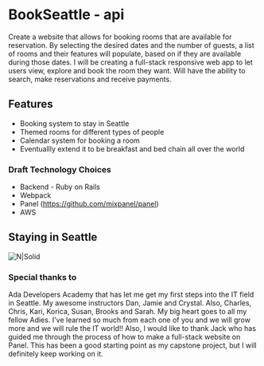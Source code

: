 # BookSeattle - api
Create a website that allows for booking rooms that are available for reservation. By selecting the desired dates and the number of guests, a list of rooms and their features will populate, based on if they are available during those dates. I will be creating a full-stack responsive web app to let users view, explore and book the room they want. Will have the ability to search, make reservations and receive payments.

## Features

* Booking system to stay in Seattle
* Themed rooms for different types of people
* Calendar system for booking a room
* Eventuallly extend it to be breakfast and bed chain all over the world

### Draft Technology Choices
- Backend - Ruby on Rails
- Webpack
- Panel (https://github.com/mixpanel/panel)
- AWS

## Staying in Seattle
![N|Solid](https://c.stocksy.com/a/LW5200/z0/497881.jpg)

### Special thanks to
Ada Developers Academy that has let me get my first steps into the IT field in Seattle. My awesome instructors Dan, Jamie and Crystal. Also, Charles, Chris, Kari, Korica, Susan, Brooks and Sarah. My big heart goes to all my fellow Adies. I've learned so much from each one of you and we will grow more and we will rule the IT world!!
Also, I would like to thank <a herf="https://github.com/eternal-turtles">Jack</a> who has guided me through the process of how to make a full-stack website on Panel. This has been a good starting point as my capstone project, but I will definitely keep working on it.
